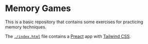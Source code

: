 # Memory Games

This is a basic repository that contains some exercises for practicing memory techniques.

The [`./index.html`](./index.html) file contains a [Preact](https://preactjs.com/) app with [Tailwind CSS](https://tailwindcss.com/).

